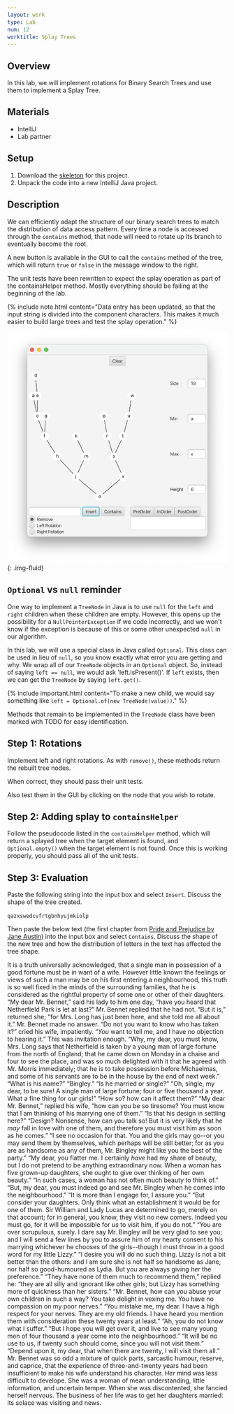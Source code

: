 ```yaml
---
layout: work
type: Lab
num: 12
worktitle: Splay Trees
---
```


## Overview

In this lab, we will implement rotations for Binary Search Trees and use them to implement a Splay Tree.

## Materials

-   IntelliJ
-   Lab partner

## Setup

1.  Download the [skeleton](../code/151splay.zip) for this
    project.
2.  Unpack the code into a new IntelliJ Java project.

## Description

We can efficiently adapt the structure of our binary search trees to match 
the distribution of data access pattern. Every time a node is accessed through
the `contains` method, that node will need to rotate up its branch to eventually
become the root.

A new button is available in the GUI to call the `contains` method of the tree, which
will return `true` or `false` in the message window to the right.

The unit tests have been rewritten to expect the splay operation as part of the containsHelper method. Mostly everything should be failing at the beginning of the lab.

{% include note.html content="Data entry has been updated, so that the input string
is divided into the component characters. This makes it much easier to build large trees and test the splay operation." %}

![](../assets/images/splaylab.png){: .img-fluid}

## `Optional` vs `null` reminder

One way to implement a `TreeNode` in Java is to use `null` for the `left`
and `right` children when these children are empty. However, this opens up
the possibility for a `NullPointerException` if we code incorrectly, and
we won't know if the exception is because of this or some other
unexpected `null` in our algorithm.

In this lab, we will use a special class in Java called `Optional`. This
class can be used in lieu of `null`, so you know exactly what error you are
getting and why. We wrap all of our `TreeNode` objects in an
`Optional` object. So, instead of saying `left == null`, we would
ask 'left.isPresent()'. If `left` exists, then we can get the `TreeNode` by
saying `left.get()`.

{% include important.html content="To make a new child, we would say something like
`left = Optional.of(new TreeNode(value))`." %}

Methods that remain to be implemented in the `TreeNode` class have been
marked with TODO for easy identification.

## Step 1: Rotations

Implement left and right rotations. As with `remove()`, these methods return
the rebuilt tree nodes.

When correct, they should pass their unit tests.

Also test them in the GUI by clicking on the node that you wish to rotate. 

## Step 2: Adding splay to `containsHelper`

Follow the pseudocode listed in the `containsHelper` method, which will return 
a splayed tree when the target element is found, and `Optional.empty()` when 
the target element is not found. Once this is working properly, you should pass
all of the unit tests.

## Step 3: Evaluation

Paste the following string into the input box and select `Insert`. Discuss the shape of the tree created.

`qazxswedcvfrtgbnhyujmkiolp`

Then paste the below text (the first chapter from [Pride and Prejudice by Jane Austin](https://www.gutenberg.org/cache/epub/1342/pg1342.txt)) into the input box and select `Contains`. Discuss the shape of the new tree and how the distribution of letters
in the text has affected the tree shape.

>
It is a truth universally acknowledged, that a single man in possession
of a good fortune must be in want of a wife.
However little known the feelings or views of such a man may be on his
first entering a neighbourhood, this truth is so well fixed in the minds
of the surrounding families, that he is considered as the rightful
property of some one or other of their daughters.
“My dear Mr. Bennet,” said his lady to him one day, “have you heard that
Netherfield Park is let at last?”
Mr. Bennet replied that he had not.
“But it is,” returned she; “for Mrs. Long has just been here, and she
told me all about it.”
Mr. Bennet made no answer.
“Do not you want to know who has taken it?” cried his wife, impatiently.
“_You_ want to tell me, and I have no objection to hearing it.”
This was invitation enough.
“Why, my dear, you must know, Mrs. Long says that Netherfield is taken
by a young man of large fortune from the north of England; that he came
down on Monday in a chaise and four to see the place, and was so much
delighted with it that he agreed with Mr. Morris immediately; that he is
to take possession before Michaelmas, and some of his servants are to be
in the house by the end of next week.”
“What is his name?”
“Bingley.”
“Is he married or single?”
“Oh, single, my dear, to be sure! A single man of large fortune; four or
five thousand a year. What a fine thing for our girls!”
“How so? how can it affect them?”
“My dear Mr. Bennet,” replied his wife, “how can you be so tiresome? You
must know that I am thinking of his marrying one of them.”
“Is that his design in settling here?”
“Design? Nonsense, how can you talk so! But it is very likely that he
_may_ fall in love with one of them, and therefore you must visit him as
soon as he comes.”
“I see no occasion for that. You and the girls may go--or you may send
them by themselves, which perhaps will be still better; for as you are
as handsome as any of them, Mr. Bingley might like you the best of the
party.”
“My dear, you flatter me. I certainly _have_ had my share of beauty, but
I do not pretend to be anything extraordinary now. When a woman has five
grown-up daughters, she ought to give over thinking of her own beauty.”
“In such cases, a woman has not often much beauty to think of.”
“But, my dear, you must indeed go and see Mr. Bingley when he comes into
the neighbourhood.”
“It is more than I engage for, I assure you.”
“But consider your daughters. Only think what an establishment it would
be for one of them. Sir William and Lady Lucas are determined to go,
merely on that account; for in general, you know, they visit no new
comers. Indeed you must go, for it will be impossible for _us_ to visit
him, if you do not.”
“You are over scrupulous, surely. I dare say Mr. Bingley will be very
glad to see you; and I will send a few lines by you to assure him of my
hearty consent to his marrying whichever he chooses of the girls--though
I must throw in a good word for my little Lizzy.”
“I desire you will do no such thing. Lizzy is not a bit better than the
others: and I am sure she is not half so handsome as Jane, nor half so
good-humoured as Lydia. But you are always giving _her_ the preference.”
“They have none of them much to recommend them,” replied he: “they are
all silly and ignorant like other girls; but Lizzy has something more of
quickness than her sisters.”
“Mr. Bennet, how can you abuse your own children in such a way? You take
delight in vexing me. You have no compassion on my poor nerves.”
“You mistake me, my dear. I have a high respect for your nerves. They
are my old friends. I have heard you mention them with consideration
these twenty years at least.”
“Ah, you do not know what I suffer.”
“But I hope you will get over it, and live to see many young men of four
thousand a year come into the neighbourhood.”
“It will be no use to us, if twenty such should come, since you will not
visit them.”
“Depend upon it, my dear, that when there are twenty, I will visit them
all.”
Mr. Bennet was so odd a mixture of quick parts, sarcastic humour,
reserve, and caprice, that the experience of three-and-twenty years had
been insufficient to make his wife understand his character. _Her_ mind
was less difficult to develope. She was a woman of mean understanding,
little information, and uncertain temper. When she was discontented, she
fancied herself nervous. The business of her life was to get her
daughters married: its solace was visiting and news.